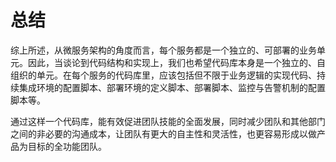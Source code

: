 # 总结

综上所述，从微服务架构的角度而言，每个服务都是一个独立的、可部署的业务单元。因此，当谈论到代码结构和实现上，我们也希望代码库本身是一个独立的、自组织的单元。在每个服务的代码库里，应该包括但不限于业务逻辑的实现代码、持续集成环境的配置脚本、部署环境的定义脚本、部署脚本、监控与告警机制的配置脚本等。

通过这样一个代码库，能有效促进团队技能的全面发展，同时减少团队和其他部门之间的非必要的沟通成本，让团队有更大的自主性和灵活性，也更容易形成以做产品为目标的全功能团队。
